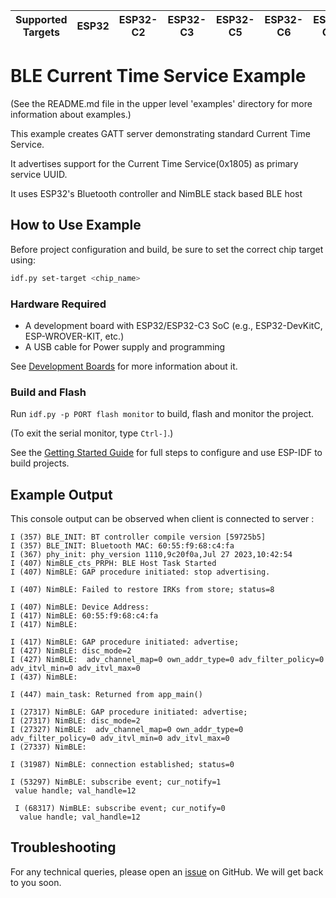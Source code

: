 | Supported Targets | ESP32 | ESP32-C2 | ESP32-C3 | ESP32-C5 | ESP32-C6 | ESP32-C61 | ESP32-H2 | ESP32-S3 |
| ----------------- | ----- | -------- | -------- | -------- | -------- | --------- | -------- | -------- |

# BLE Current Time Service Example

(See the README.md file in the upper level 'examples' directory for more information about examples.)

This example creates GATT server demonstrating standard Current Time Service.

It advertises support for the Current Time Service(0x1805) as primary service UUID.

It uses ESP32's Bluetooth controller and NimBLE stack based BLE host


## How to Use Example

Before project configuration and build, be sure to set the correct chip target using:

```bash
idf.py set-target <chip_name>
```

### Hardware Required

* A development board with ESP32/ESP32-C3 SoC (e.g., ESP32-DevKitC, ESP-WROVER-KIT, etc.)
* A USB cable for Power supply and programming

See [Development Boards](https://www.espressif.com/en/products/devkits) for more information about it.

### Build and Flash

Run `idf.py -p PORT flash monitor` to build, flash and monitor the project.

(To exit the serial monitor, type ``Ctrl-]``.)

See the [Getting Started Guide](https://idf.espressif.com/) for full steps to configure and use ESP-IDF to build projects.

## Example Output

This console output can be observed when client is connected to server :

```
I (357) BLE_INIT: BT controller compile version [59725b5]
I (357) BLE_INIT: Bluetooth MAC: 60:55:f9:68:c4:fa
I (367) phy_init: phy_version 1110,9c20f0a,Jul 27 2023,10:42:54
I (407) NimBLE_cts_PRPH: BLE Host Task Started
I (407) NimBLE: GAP procedure initiated: stop advertising.

I (407) NimBLE: Failed to restore IRKs from store; status=8

I (407) NimBLE: Device Address:
I (417) NimBLE: 60:55:f9:68:c4:fa
I (417) NimBLE:

I (417) NimBLE: GAP procedure initiated: advertise;
I (427) NimBLE: disc_mode=2
I (427) NimBLE:  adv_channel_map=0 own_addr_type=0 adv_filter_policy=0 adv_itvl_min=0 adv_itvl_max=0
I (437) NimBLE:

I (447) main_task: Returned from app_main()

I (27317) NimBLE: GAP procedure initiated: advertise;
I (27317) NimBLE: disc_mode=2
I (27327) NimBLE:  adv_channel_map=0 own_addr_type=0 adv_filter_policy=0 adv_itvl_min=0 adv_itvl_max=0
I (27337) NimBLE:

I (31987) NimBLE: connection established; status=0

I (53297) NimBLE: subscribe event; cur_notify=1
 value handle; val_handle=12

 I (68317) NimBLE: subscribe event; cur_notify=0
  value handle; val_handle=12

```

## Troubleshooting

For any technical queries, please open an [issue](https://github.com/espressif/esp-idf/issues) on GitHub. We will get back to you soon.
